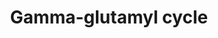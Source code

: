 ---
authors:
- Anwesha
- Eweitz
description: This event has been computationally inferred from an event that has been
  demonstrated in another species.<p>The inference is based on Ensembl Compara orthology
  projection. Briefly, reactions for which all involved PhysicalEntities (in input,
  output and catalyst) have a mapped ortholog or paralog are inferred to the other
  species. High-level events are also inferred for these events to allow for easier
  navigation.<p>Details of projection methods and parameters may be found <a href="/projection.html">here.</a><p>  Source:[http://plantreactome.gramene.org/
  Plant Reactome].
last-edited: 2021-05-28
organisms:
- Zea mays
redirect_from:
- /index.php/Pathway:WP3083
- /instance/WP3083
revision: null
schema-jsonld:
- '@context': https://schema.org/
  '@id': https://wikipathways.github.io/pathways/WP3083.html
  '@type': Dataset
  creator:
    '@type': Organization
    name: WikiPathways
  description: This event has been computationally inferred from an event that has
    been demonstrated in another species.<p>The inference is based on Ensembl Compara
    orthology projection. Briefly, reactions for which all involved PhysicalEntities
    (in input, output and catalyst) have a mapped ortholog or paralog are inferred
    to the other species. High-level events are also inferred for these events to
    allow for easier navigation.<p>Details of projection methods and parameters may
    be found <a href="/projection.html">here.</a><p>  Source:[http://plantreactome.gramene.org/
    Plant Reactome].
  keywords:
  - (LOC_OS05G03820.1)
  - ADP
  - ATP
  - GRMZM2G045090
  - GRMZM2G379252
  - GSH
  - Gly
  - H2O
  - Homologues of
  - L-Cys
  - L-Glu
  - L-gamma-GluCys
  - OPRO-
  - Pi
  - glutamate--cysteine
  - ligase
  license: CC0
  name: Gamma-glutamyl cycle
seo: CreativeWork
title: Gamma-glutamyl cycle
wpid: WP3083
---